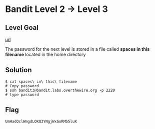 # Bandit Level 2 → Level 3

## Level Goal

[url](https://overthewire.org/wargames/bandit/bandit3.html)

The password for the next level is stored in a file called **spaces in this filename** located in the home directory

## Solution

```
$ cat spaces\ in\ this\ filename
# Copy password
$ ssh bandit3@bandit.labs.overthewire.org -p 2220
# type password
```

## Flag

`UmHadQclWmgdLOKQ3YNgjWxGoRMb5luK`